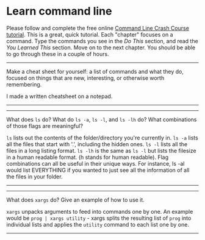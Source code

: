 # Learn command line

Please follow and complete the free online [Command Line Crash Course
tutorial](http://cli.learncodethehardway.org/book/). This is a great,
quick tutorial. Each "chapter" focuses on a command. Type the commands
you see in the _Do This_ section, and read the _You Learned This_
section. Move on to the next chapter. You should be able to go through
these in a couple of hours.


---

Make a cheat sheet for yourself: a list of commands and what they do, focused on things that are new, interesting, or otherwise worth remembering.

I made a written cheatsheet on a notepad.

---


---

What does `ls` do? What do `ls -a`, `ls -l`, and `ls -lh` do? What combinations of those flags are meaningful?

`ls` lists out the contents of the folder/directory you're currently in. 
`ls -a` lists all the files that start with '.', including the hidden ones.
`ls -l` lists all the files in a long listing format.
`ls -lh` is the same as `ls -l` but lists the filesize in a human readable format. (h stands for human readable).
Flag combinations can all be useful in their unique ways. For instance, ls -al would list EVERYTHING if you wanted to just see all the information of all the files in your folder.

---


---

What does `xargs` do? Give an example of how to use it.

`xargs` unpacks arguments to feed into commands one by one. 
An example would be `prog | xargs utility` - xargs splits the resulting list of `prog` into individual lists and applies the `utility` command to each list one by one. 

---

